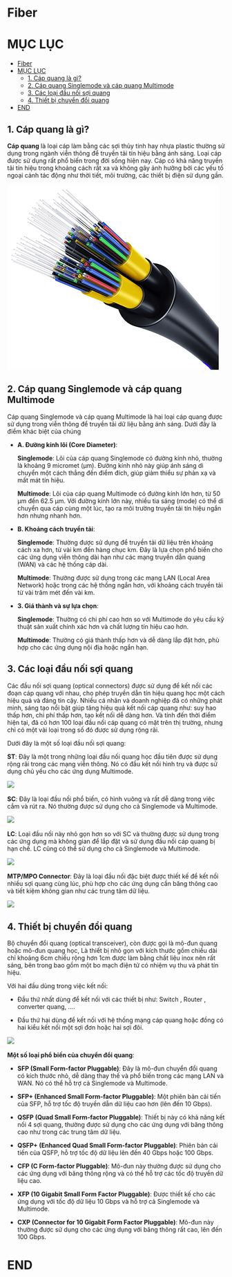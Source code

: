 # Fiber

# MỤC LỤC

- [Fiber](#fiber)
- [MỤC LỤC](#mục-lục)
  - [1. Cáp quang là gì?](#1-cáp-quang-là-gì)
  - [2. Cáp quang Singlemode và cáp quang Multimode](#2-cáp-quang-singlemode-và-cáp-quang-multimode)
  - [3. Các loại đầu nối sợi quang](#3-các-loại-đầu-nối-sợi-quang)
  - [4. Thiết bị chuyển đổi quang](#4-thiết-bị-chuyển-đổi-quang)
- [END](#end)
## 1. Cáp quang là gì?

**Cáp quang** là loại cáp làm bằng các sợi thủy tinh hay nhựa plastic thường sử dụng trong ngành viễn thông để truyền tải tín hiệu bằng ánh sáng. Loại cáp được sử dụng rất phổ biến trong đời sống hiện nay. Cáp có khả năng truyền tải tín hiệu trong khoảng cách rất xa và không gây ảnh hưởng bởi các yếu tố ngoại cảnh tác động như thời tiết, môi trường, các thiết bị điện sử dụng gần.

![](/img/capquang.png)


## 2. Cáp quang Singlemode và cáp quang Multimode

Cáp quang Singlemode và cáp quang Multimode là hai loại cáp quang được sử dụng trong viễn thông để truyền tải dữ liệu bằng ánh sáng. Dưới đây là điểm khác biệt của chúng

* **A. Đường kính lõi (Core Diameter)**:

    **Singlemode**: Lõi của cáp quang Singlemode có đường kính nhỏ, thường là khoảng 9 micromet (μm). Đường kính nhỏ này giúp ánh sáng di chuyển một cách thẳng đến điểm đích, giúp giảm thiểu sự phản xạ và mất mát tín hiệu.
    
    **Multimode**: Lõi của cáp quang Multimode có đường kính lớn hơn, từ 50 μm đến 62.5 μm. Với đường kính lớn này, nhiều tia sáng (mode) có thể di chuyển qua cáp cùng một lúc, tạo ra môi trường truyền tải tín hiệu ngắn hơn nhưng nhanh hơn.

* **B. Khoảng cách truyền tải**:

    **Singlemode**: Thường được sử dụng để truyền tải dữ liệu trên khoảng cách xa hơn, từ vài km đến hàng chục km. Đây 
    là lựa chọn phổ biến cho các ứng dụng viễn thông dài hạn như các mạng truyền dẫn quang (WAN) và các hệ thống cáp dài.
    
    **Multimode**: Thường được sử dụng trong các mạng LAN (Local Area Network) hoặc trong các hệ thống ngắn hơn, với khoảng cách truyền tải từ vài trăm mét đến vài km.

* **3. Giá thành và sự lựa chọn**:

    **Singlemode**: Thường có chi phí cao hơn so với Multimode do yêu cầu kỹ thuật sản xuất chính xác hơn và chất lượng tín hiệu cao hơn.

    **Multimode**: Thường có giá thành thấp hơn và dễ dàng lắp đặt hơn, phù hợp cho các ứng dụng nội địa hoặc ngắn hạn.

## 3. Các loại đầu nối sợi quang

Các đầu nối sợi quang (optical connectors) được sử dụng để kết nối các đoạn cáp quang với nhau, cho phép truyền dẫn tín hiệu quang học một cách hiệu quả và đáng tin cậy. Nhiều cá nhân và doanh nghiệp đã có những phát minh, sáng tạo nổi bật giúp tăng hiệu quả kết nối cáp quang như: suy hao thấp hơn, chi phí thấp hơn, tạo kết nối dễ dàng hơn. Và tính đến thời điểm hiện tại, đã có hơn 100 loại đầu nối cáp quang có mặt trên thị trường, nhưng chỉ có một vài loại trong số đó được sử dụng rộng rãi.

Dưới đây là một số loại đầu nối sợi quang:

**ST**: Đây là một trong những loại đầu nối quang học đầu tiên được sử dụng rộng rãi trong các mạng viễn thông. Nó có đầu kết nối hình trụ và được sử dụng chủ yếu cho các ứng dụng Multimode.

![](/thuctap/img/st.jpg)

**SC**: Đây là loại đầu nối phổ biến, có hình vuông và rất dễ dàng trong việc cắm và rút ra. Nó thường được sử dụng cho cả Singlemode và Multimode.

![](/thuctap/img/sc.jpg)

**LC**: Loại đầu nối này nhỏ gọn hơn so với SC và thường được sử dụng trong các ứng dụng mà không gian để lắp đặt và sử dụng đầu nối cáp quang bị hạn chế. LC cũng có thể sử dụng cho cả Singlemode và Multimode.

![](/thuctap/img/lc.jpg)

**MTP/MPO Connector**: Đây là loại đầu nối đặc biệt được thiết kế để kết nối nhiều sợi quang cùng lúc, phù hợp cho các ứng dụng cần băng thông cao và tiết kiệm không gian như các trung tâm dữ liệu.

![](/thuctap/img/mtp-mpo.jpg)

## 4. Thiết bị chuyển đổi quang

Bộ chuyển đổi quang (optical transceiver), còn được gọi là mô-đun quang hoặc mô-đun quang học, Là thiết bị nhỏ gọn với kích thước gồm chiều dài chỉ khoảng 6cm chiều rộng hơn 1cm được làm bằng chất liệu inox nên rất sáng, bên trong bao gồm một bo mạch điện tử có nhiệm vụ thu và phát tín hiệu.

Với hai đầu dùng trong việc kết nối:

* Đầu thứ nhất dùng để kết nối với các thiết bị như: Switch , Router , converter quang, ….

* Đầu thứ hai dùng để kết nối với hệ thống mạng cáp quang hoặc đồng có hai kiểu kết nối một sợi đơn hoặc hai sợi đôi.

![](/thuctap/img/modulequang.png)

**Một số loại phổ biến của chuyển đổi quang**:

* **SFP (Small Form-factor Pluggable)**: Đây là mô-đun chuyển đổi quang có kích thước nhỏ, dễ dàng thay thế và phổ biến trong các mạng LAN và WAN. Nó có thể hỗ trợ cả Singlemode và Multimode.

* **SFP+ (Enhanced Small Form-factor Pluggable)**: Một phiên bản cải tiến của SFP, hỗ trợ tốc độ truyền dẫn dữ liệu cao hơn (lên đến 10 Gbps).

* **QSFP (Quad Small Form-factor Pluggable)**: Thiết bị này có khả năng kết nối 4 sợi quang, thường được sử dụng cho các ứng dụng với băng thông cao như trong các trung tâm dữ liệu.

* **QSFP+ (Enhanced Quad Small Form-factor Pluggable)**: Phiên bản cải tiến của QSFP, hỗ trợ tốc độ dữ liệu lên đến 40 Gbps hoặc 100 Gbps.

* **CFP (C Form-factor Pluggable)**: Mô-đun này thường được sử dụng cho các ứng dụng với băng thông rộng và có thể hỗ trợ các tốc độ truyền dữ liệu cao.

* **XFP (10 Gigabit Small Form Factor Pluggable)**: Được thiết kế cho các ứng dụng với tốc độ dữ liệu 10 Gbps và hỗ trợ cả Singlemode và Multimode.

* **CXP (Connector for 10 Gigabit Form Factor Pluggable)**: Mô-đun này thường được sử dụng cho các ứng dụng với băng thông rất cao, lên đến 100 Gbps.

# END
